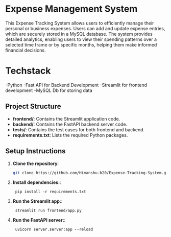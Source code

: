 # Expense Management System

This Expense Tracking System allows users to efficiently manage their personal or business expenses. Users can add and update expense entries, which are securely stored in a MySQL database. The system provides detailed analytics, enabling users to view their spending patterns over a selected time frame or by specific months, helping them make informed financial decisions.

# Techstack
-Python
-Fast API for Backend Development
-Streamlit for frontend development
-MySQL Db for storing data


## Project Structure

- **frontend/**: Contains the Streamlit application code.
- **backend/**: Contains the FastAPI backend server code.
- **tests/**: Contains the test cases for both frontend and backend.
- **requirements.txt**: Lists the required Python packages.


## Setup Instructions

1. **Clone the repository**:
   ```bash
   git clone https://github.com/Himanshu-b20/Expense-Tracking-System.git
   ```
2. **Install dependencies:**:   
   ```commandline
    pip install -r requirements.txt
   ```
3. **Run the Streamlit app:**:   
   ```commandline
    streamlit run frontend/app.py
   ```
4. **Run the FastAPI server:**:   
   ```commandline
    uvicorn server.server:app --reload
   ```
